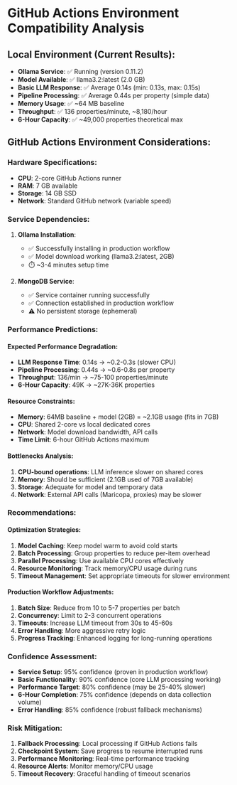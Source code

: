 # GitHub Actions Environment Compatibility Analysis

## Local Environment (Current Results):
- **Ollama Service**: ✅ Running (version 0.11.2)
- **Model Available**: ✅ llama3.2:latest (2.0 GB)
- **Basic LLM Response**: ✅ Average 0.14s (min: 0.13s, max: 0.15s)
- **Pipeline Processing**: ✅ Average 0.44s per property (simple data)
- **Memory Usage**: ✅ ~64 MB baseline
- **Throughput**: ✅ 136 properties/minute, ~8,180/hour
- **6-Hour Capacity**: ✅ ~49,000 properties theoretical max

## GitHub Actions Environment Considerations:

### Hardware Specifications:
- **CPU**: 2-core GitHub Actions runner
- **RAM**: 7 GB available
- **Storage**: 14 GB SSD
- **Network**: Standard GitHub network (variable speed)

### Service Dependencies:
1. **Ollama Installation**: 
   - ✅ Successfully installing in production workflow
   - ✅ Model download working (llama3.2:latest, 2GB)
   - ⏱️ ~3-4 minutes setup time

2. **MongoDB Service**:
   - ✅ Service container running successfully  
   - ✅ Connection established in production workflow
   - ⚠️ No persistent storage (ephemeral)

### Performance Predictions:

#### Expected Performance Degradation:
- **LLM Response Time**: 0.14s → ~0.2-0.3s (slower CPU)
- **Pipeline Processing**: 0.44s → ~0.6-0.8s per property  
- **Throughput**: 136/min → ~75-100 properties/minute
- **6-Hour Capacity**: 49K → ~27K-36K properties

#### Resource Constraints:
- **Memory**: 64MB baseline + model (2GB) = ~2.1GB usage (fits in 7GB)
- **CPU**: Shared 2-core vs local dedicated cores
- **Network**: Model download bandwidth, API calls
- **Time Limit**: 6-hour GitHub Actions maximum

#### Bottlenecks Analysis:
1. **CPU-bound operations**: LLM inference slower on shared cores
2. **Memory**: Should be sufficient (2.1GB used of 7GB available)  
3. **Storage**: Adequate for model and temporary data
4. **Network**: External API calls (Maricopa, proxies) may be slower

### Recommendations:

#### Optimization Strategies:
1. **Model Caching**: Keep model warm to avoid cold starts
2. **Batch Processing**: Group properties to reduce per-item overhead
3. **Parallel Processing**: Use available CPU cores effectively  
4. **Resource Monitoring**: Track memory/CPU usage during runs
5. **Timeout Management**: Set appropriate timeouts for slower environment

#### Production Workflow Adjustments:
1. **Batch Size**: Reduce from 10 to 5-7 properties per batch
2. **Concurrency**: Limit to 2-3 concurrent operations 
3. **Timeouts**: Increase LLM timeout from 30s to 45-60s
4. **Error Handling**: More aggressive retry logic
5. **Progress Tracking**: Enhanced logging for long-running operations

### Confidence Assessment:
- **Service Setup**: 95% confidence (proven in production workflow)
- **Basic Functionality**: 90% confidence (core LLM processing working)
- **Performance Target**: 80% confidence (may be 25-40% slower)
- **6-Hour Completion**: 75% confidence (depends on data collection volume)
- **Error Handling**: 85% confidence (robust fallback mechanisms)

### Risk Mitigation:
1. **Fallback Processing**: Local processing if GitHub Actions fails
2. **Checkpoint System**: Save progress to resume interrupted runs
3. **Performance Monitoring**: Real-time performance tracking
4. **Resource Alerts**: Monitor memory/CPU usage
5. **Timeout Recovery**: Graceful handling of timeout scenarios

